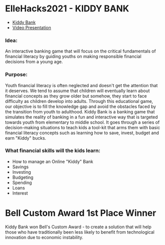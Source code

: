 # ElleHacks2021 - KIDDY BANK

<ul>
  <li>
    <a href="https://ckathroju.github.io/KiddyBank_ElleHacks2021/" rel="nofollow">Kiddy Bank</a>
  </li>
  <li>
    <a href="https://youtu.be/ugB2CgJJaME" rel="nofollow">Video Presentation</a>
  </li>
</ul>

### Idea:

An interactive banking game that will focus on the critical fundamentals of financial literacy by guiding youths on making responsible financial decisions from a young age.

### Purpose:

Youth financial literacy is often neglected and doesn't get the attention that it deserves. We tend to assume that children will eventually learn about financial concepts as they grow older but somehow, they start to face difficulty as children develop into adults. Through this educational game, our objective is to fill the knowledge gap and avoid the obstacles faced by the transition from youth to adulthood. Kiddy Bank is a banking game that simulates the reality of banking in a fun and interactive way that is targeted towards youth from elementary to middle school. It goes through a series of decision-making situations to teach kids a tool-kit that arms them with basic financial literacy concepts such as learning how to save, invest, budget and earn "Kiddy" bucks.

### What financial skills will the kids learn: 

- How to manage an Online "Kiddy" Bank
- Savings
- Investing
- Budgeting
- Spending
- Loans
- Interest

# Bell Custom Award 1st Place Winner

Kiddy Bank won Bell's Custom Award - to create a solution that will help those who have traditionally been less likely to benefit from technological innovation due to economic instability.

<img src="https://ckathroju.github.io/KiddyBank_ElleHacks2021/img/ElleHacks2021 Winners.png" alt="" style="max-width:100%;">
